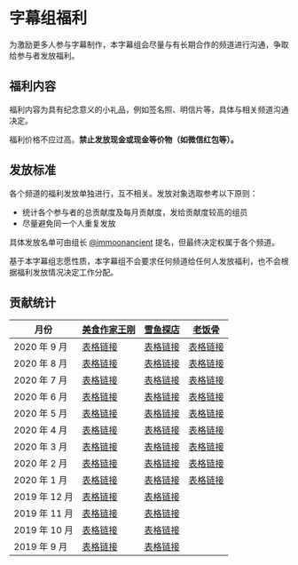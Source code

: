 # 字幕组福利

为激励更多人参与字幕制作，本字幕组会尽量与有长期合作的频道进行沟通，争取给参与者发放福利。

## 福利内容

福利内容为具有纪念意义的小礼品，例如签名照、明信片等，具体与相关频道沟通决定。

福利价格不应过高。**禁止发放现金或现金等价物（如微信红包等）。**

## 发放标准

各个频道的福利发放单独进行，互不相关。发放对象选取参考以下原则：
- 统计各个参与者的总贡献度及每月贡献度，发给贡献度较高的组员
- 尽量避免同一个人重复发放

具体发放名单可由组长 [@immoonancient](https://github.com/immoonancient) 提名，但最终决定权属于各个频道。

基于本字幕组志愿性质，本字幕组不会要求任何频道给任何人发放福利，也不会根据福利发放情况决定工作分配。

## 贡献统计

| 月份 | [美食作家王刚](https://www.youtube.com/channel/UCg0m_Ah8P_MQbnn77-vYnYw) | [雪鱼探店](https://www.youtube.com/channel/UCwUFx_z61wqMV8zTUVDNV1w) | [老饭骨](https://www.youtube.com/channel/UCBJmYv3Vf_tKcQr5_qmayXg) |
| ----- | ---------- | -------- | --------------- |
| 2020 年 9 月 | [表格链接](wang-gang/202009.md) | [表格链接](xue-yu/202009.md) | [表格链接](lao-fan-gu/202009.md) |
| 2020 年 8 月 | [表格链接](wang-gang/202008.md) | [表格链接](xue-yu/202008.md) | [表格链接](lao-fan-gu/202008.md) |
| 2020 年 7 月 | [表格链接](wang-gang/202007.md) | [表格链接](xue-yu/202007.md) | [表格链接](lao-fan-gu/202007.md) |
| 2020 年 6 月 | [表格链接](wang-gang/202006.md) | [表格链接](xue-yu/202006.md) | [表格链接](lao-fan-gu/202006.md) |
| 2020 年 5 月 | [表格链接](wang-gang/202005.md) | [表格链接](xue-yu/202005.md) | [表格链接](lao-fan-gu/202005.md) |
| 2020 年 4 月 | [表格链接](wang-gang/202004.md) | [表格链接](xue-yu/202004.md) | [表格链接](lao-fan-gu/202004.md) |
| 2020 年 3 月 | [表格链接](wang-gang/202003.md) | [表格链接](xue-yu/202003.md) | [表格链接](lao-fan-gu/202003.md) |
| 2020 年 2 月 | [表格链接](wang-gang/202002.md) | [表格链接](xue-yu/202002.md) | [表格链接](lao-fan-gu/202002.md) |
| 2020 年 1 月 | [表格链接](wang-gang/202001.md) | [表格链接](xue-yu/202001.md) | [表格链接](lao-fan-gu/202002.md) |
| 2019 年 12 月 | [表格链接](wang-gang/201912.md) | [表格链接](xue-yu/201912.md) |
| 2019 年 11 月 | [表格链接](wang-gang/201911.md) | [表格链接](xue-yu/201911.md) |
| 2019 年 10 月 | [表格链接](wang-gang/201910.md) | [表格链接](xue-yu/201910.md) |
| 2019 年 9 月 | [表格链接](wang-gang/201909.md) | [表格链接](xue-yu/201909.md) |
